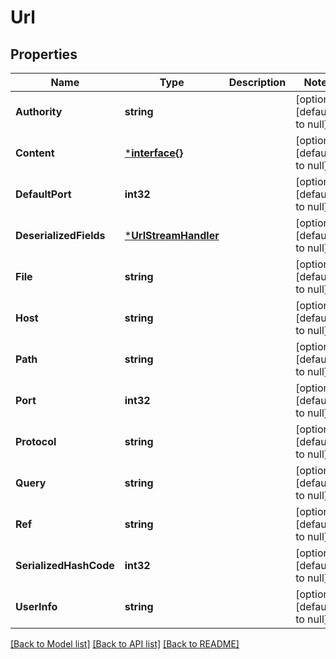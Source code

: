 # Url

## Properties
Name | Type | Description | Notes
------------ | ------------- | ------------- | -------------
**Authority** | **string** |  | [optional] [default to null]
**Content** | [***interface{}**](interface{}.md) |  | [optional] [default to null]
**DefaultPort** | **int32** |  | [optional] [default to null]
**DeserializedFields** | [***UrlStreamHandler**](URLStreamHandler.md) |  | [optional] [default to null]
**File** | **string** |  | [optional] [default to null]
**Host** | **string** |  | [optional] [default to null]
**Path** | **string** |  | [optional] [default to null]
**Port** | **int32** |  | [optional] [default to null]
**Protocol** | **string** |  | [optional] [default to null]
**Query** | **string** |  | [optional] [default to null]
**Ref** | **string** |  | [optional] [default to null]
**SerializedHashCode** | **int32** |  | [optional] [default to null]
**UserInfo** | **string** |  | [optional] [default to null]

[[Back to Model list]](../README.md#documentation-for-models) [[Back to API list]](../README.md#documentation-for-api-endpoints) [[Back to README]](../README.md)


